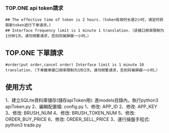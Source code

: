 ### TOP.ONE api token請求
    ## The effective time of token is 2 hours.（token有效时长是2小时，请定时获取新token进行下单请求。)
    ## Interface frequency limit is 1 minute 1 translation.（该接口频率限制为1分钟1次。请勿频繁请求，否则将被屏蔽一小时。）

## TOP.ONE 下單請求
    #order(put order,cancel order) Interface limit is 1 minute 10 translation.（下单撤单接口频率限制为1秒2次。请勿频繁请求，否则将被屏蔽一小时。）


## 使用方式
1、建立SQLite資料庫儲存(儲存apiToken用): 進models目錄內，執行python3 apiToken.py
2、編輯配置檔: config.py
    1、修改: APP_ID
    2、修改: APP_KEY
    3、修改: BRUSH_NUM
    4、修改: BRUSH_TOKEN_NUM
    5、修改: ORDER_BUY_PRICE
    6、修改: ORDER_SELL_PRICE
3、運行操盤手程式: python3 trade.py